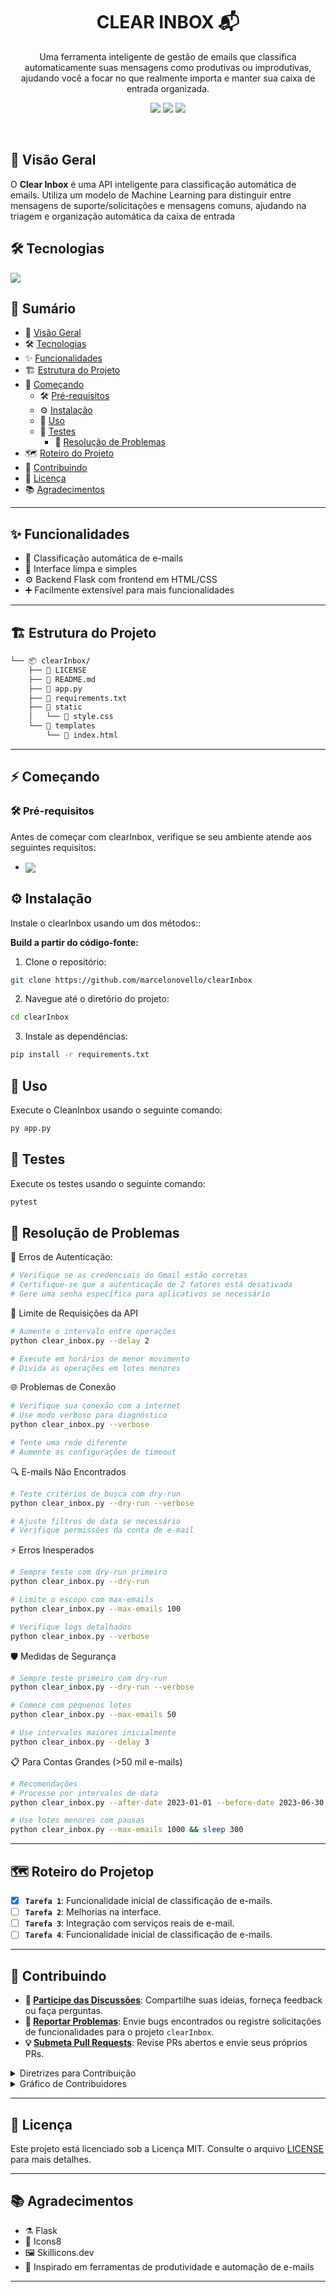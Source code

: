 <div align="center" style="position: relative;">
   <h1 align="center">CLEAR INBOX 📬</h1>
  <p align="center">
     Uma ferramenta inteligente de gestão de emails que classifica automaticamente suas mensagens como produtivas ou improdutivas, ajudando você a focar no que realmente importa e manter sua caixa de entrada organizada.
  </p>

  <!-- Botões interativos -->
  <p align="center">
    <a href="https://github.com/marcelonovello/clearInbox/network/members" style="text-decoration:none;">
      <img src="https://img.shields.io/badge/👥%20Contribuidores-555555?style=for-the-badge&logo=github" />
    </a>
    <a href="https://github.com/marcelonovello/clearInbox/issues" style="text-decoration:none;">
      <img src="https://img.shields.io/badge/🐛%20Issues-4caf50?style=for-the-badge&logo=github" />
    </a>
    <a href="https://github.com/marcelonovello/clearInbox/blob/main/LICENSE" style="text-decoration:none;">
      <img src="https://img.shields.io/badge/📄%20Licença-4caf50?style=for-the-badge&logo=github" />
    </a>
  </p>

<br clear="right"> 
</div>

## 🔎 Visão Geral

O **Clear Inbox** é uma API inteligente para classificação automática de emails. Utiliza um modelo de Machine Learning para distinguir entre mensagens de suporte/solicitações e mensagens comuns, ajudando na triagem e organização automática da caixa de entrada

## 🛠 Tecnologias
<p>
  <img src="https://skillicons.dev/icons?i=python,html,css" />
</p></div>

## 📑 Sumário

- 📖 [Visão Geral](#-visão-geral)
- 🛠 [Tecnologias](#-tecnologias)
- ✨ [Funcionalidades](#-funcionalidades)
- 🏗 [Estrutura do Projeto](#-estrutura-do-projeto)
- 🚀 [Começando](#-começando)
  - 🛠 [Pré-requisitos](#-pré-requisitos)
  - ⚙️ [Instalação](#-instalação)
  - 🚀 [Uso](#-uso)
  - 🧪 [Testes](#-testes)
  	- 🔧 [Resolução de Problemas](#-resolução-de-Problemas)
- 🗺 [Roteiro do Projeto](#-roteiro-do-projeto)
- 👥 [Contribuindo](#-contribuindo)
- 📄 [Licença](#-licença)
- 📚 [Agradecimentos](#-agradecimentos)

---

## ✨ Funcionalidades

- 📧 Classificação automática de e-mails<br>
- 🎨 Interface limpa e simples<br>
- ⚙️ Backend Flask com frontend em HTML/CSS<br>
- ➕ Facilmente extensível para mais funcionalidades<br>

---

## 🏗 Estrutura do Projeto

```sh
└── 📦 clearInbox/
    ├── 📄 LICENSE
    ├── 📄 README.md
    ├── 📄 app.py
    ├── 📄 requirements.txt
    ├── 📂 static
    │   └── 📄 style.css
    └── 📂 templates
        └── 📄 index.html
```

---
## ⚡ Começando

### 🛠 Pré-requisitos

Antes de começar com clearInbox, verifique se seu ambiente atende aos seguintes requisitos:

- [<img align="center" src="https://img.shields.io/badge/Python-3776AB?style=flat&logo=python&logoColor=white" />](https://www.python.org/)

## ⚙️ Instalação

Instale o clearInbox usando um dos métodos::

**Build a partir do código-fonte:**

1. Clone o repositório:
```sh
git clone https://github.com/marcelonovello/clearInbox
```

2. Navegue até o diretório do projeto:
```sh
cd clearInbox
```

3. Instale as dependências:
```sh
pip install -r requirements.txt
```

## 🚀 Uso
Execute o CleanInbox usando o seguinte comando:<br>
```sh
py app.py
```

## 🧪 Testes
Execute os testes usando o seguinte comando:<br>

```sh
pytest
```

## 🔧 Resolução de Problemas
🚫 Erros de Autenticação:
```bash
# Verifique se as credenciais do Gmail estão corretas
# Certifique-se que a autenticação de 2 fatores está desativada
# Gere uma senha específica para aplicativos se necessário
```

📧 Limite de Requisições da API
```bash
# Aumente o intervalo entre operações
python clear_inbox.py --delay 2

# Execute em horários de menor movimento
# Divida as operações em lotes menores
```

🌐 Problemas de Conexão
```bash
# Verifique sua conexão com a internet
# Use modo verboso para diagnóstico
python clear_inbox.py --verbose

# Tente uma rede diferente
# Aumente as configurações de timeout
```

🔍 E-mails Não Encontrados
```bash
# Teste critérios de busca com dry-run
python clear_inbox.py --dry-run --verbose

# Ajuste filtros de data se necessário
# Verifique permissões da conta de e-mail
```

⚡ Erros Inesperados
```bash
# Sempre teste com dry-run primeiro
python clear_inbox.py --dry-run

# Limite o escopo com max-emails
python clear_inbox.py --max-emails 100

# Verifique logs detalhados
python clear_inbox.py --verbose
```

🛡️ Medidas de Segurança
```bash
# Sempre teste primeiro com dry-run
python clear_inbox.py --dry-run --verbose

# Comece com pequenos lotes
python clear_inbox.py --max-emails 50

# Use intervalos maiores inicialmente
python clear_inbox.py --delay 3
```

📋 Para Contas Grandes (>50 mil e-mails)
```bash
# Recomendações
# Processe por intervalos de data
python clear_inbox.py --after-date 2023-01-01 --before-date 2023-06-30

# Use lotes menores com pausas
python clear_inbox.py --max-emails 1000 && sleep 300
```

---
##  🗺 Roteiro do Projetop

- [X] **`Tarefa 1`**: Funcionalidade inicial de classificação de e-mails.
- [ ] **`Tarefa 2`**: Melhorias na interface.
- [ ] **`Tarefa 3`**: Integração com serviços reais de e-mail.
- [ ] **`Tarefa 4`**: Funcionalidade inicial de classificação de e-mails.

---

## 👥 Contribuindo

- **💬 [Participe das Discussões](https://github.com/marcelonovello/clearInbox/discussions)**: Compartilhe suas ideias, forneça feedback ou faça perguntas.
- **🐛 [Reportar Problemas](https://github.com/marcelonovello/clearInbox/issues)**: Envie bugs encontrados ou registre solicitações de funcionalidades para o projeto `clearInbox`.
- **💡 [Submeta Pull Requests](https://github.com/marcelonovello/clearInbox/blob/main/CONTRIBUTING.md)**: Revise PRs abertos e envie seus próprios PRs.

<details closed>
<summary>Diretrizes para Contribuição</summary>

1. **Fork do Repositório**: Comece fazendo um fork do repositório para sua conta no GitHub.
2. **Clone Localmente**: Clone o repositório forked para sua máquina usando um cliente git.
   ```sh
   git clone https://github.com/marcelonovello/clearInbox
   ```
3. **Crie uma Nova Branch**: Sempre trabalhe em uma nova branch, dando um nome descritivo.
   ```sh
   git checkout -b new-feature-x
   ```
4. **Faça Suas Alterações**: Desenvolva e teste suas alterações localmente.
5. **Commit das Alterações**: Faça commit com uma mensagem clara descrevendo suas atualizações.
   ```sh
   git commit -m 'Implemented new feature x.'
   ```
6. **Push para o github**: Envie as alterações para seu repositório forked.
   ```sh
   git push origin new-feature-x
   ```
7. **Submeta um Pull Request**: Crie um PR contra o repositório original. Descreva claramente as mudanças e suas motivações.
8. **Revisão**: Uma vez que o PR seja revisado e aprovado, ele será mergeado na branch principal. Parabéns pela contribuição!
</details>

<details closed>
<summary>Gráfico de Contribuidores</summary>
<br>
<p align="left">
   <a href="https://github.com{/marcelonovello/clearInbox/}graphs/contributors">
      <img src="https://contrib.rocks/image?repo=marcelonovello/clearInbox">
   </a>
</p>
</details>

---

## 📄 Licença

Este projeto está licenciado sob a Licença MIT. Consulte o arquivo [LICENSE](LICENSE) para mais detalhes.

---

## 📚 Agradecimentos

- ⚗️ Flask
- 🎨 Icons8
- 🖼️ Skillicons.dev
- 📧 Inspirado em ferramentas de produtividade e automação de e-mails

---
